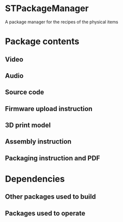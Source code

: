 # STPackageManager
A package manager for the recipes of the physical items

# Package contents 

## Video

## Audio

## Source code

## Firmware upload instruction

## 3D print model

## Assembly instruction

## Packaging instruction and PDF


# Dependencies

## Other packages used to build

## Packages used to operate


